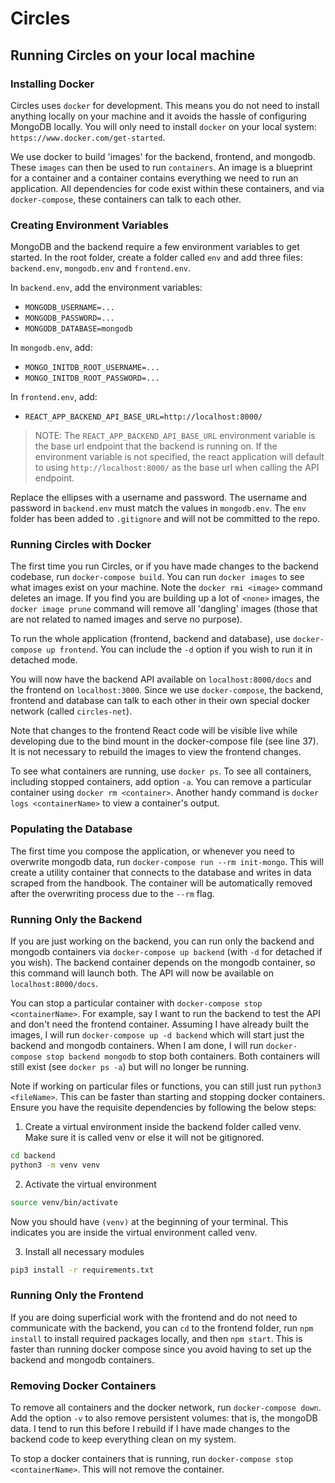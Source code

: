 # Circles

## Running Circles on your local machine

### Installing Docker

Circles uses `docker` for development. This means you do not need to install anything locally on your machine and it avoids the hassle of configuring MongoDB locally. You will only need to install `docker` on your local system: `https://www.docker.com/get-started`.

We use docker to build 'images' for the backend, frontend, and mongodb. These `images` can then be used to run `containers`. An image is a blueprint for a container and a container contains everything we need to run an application. All dependencies for code exist within these containers, and via `docker-compose`, these containers can talk to each other.

### Creating Environment Variables

MongoDB and the backend require a few environment variables to get started. In the root folder, create a folder called `env` and add three files: `backend.env`, `mongodb.env` and `frontend.env`. 

In `backend.env`, add the environment variables:

- `MONGODB_USERNAME=...`
- `MONGODB_PASSWORD=...`
- `MONGODB_DATABASE=mongodb`

In `mongodb.env`, add:

- `MONGO_INITDB_ROOT_USERNAME=...`
- `MONGO_INITDB_ROOT_PASSWORD=...`

In `frontend.env`, add:

- `REACT_APP_BACKEND_API_BASE_URL=http://localhost:8000/`

> NOTE: The `REACT_APP_BACKEND_API_BASE_URL` environment variable is the base url endpoint that the backend is running on. If the environment variable is not specified, the react application will default to using `http://localhost:8000/` as the base url when calling the API endpoint.

Replace the ellipses with a username and password. The username and password in `backend.env` must match the values in `mongodb.env`. The `env` folder has been added to `.gitignore` and will not be committed to the repo.

### Running Circles with Docker

The first time you run Circles, or if you have made changes to the backend codebase, run `docker-compose build`. You can run `docker images` to see what images exist on your machine. Note the `docker rmi <image>` command deletes an image. If you find you are building up a lot of `<none>` images, the `docker image prune` command will remove all 'dangling' images (those that are not related to named images and serve no purpose).

To run the whole application (frontend, backend and database), use `docker-compose up frontend`. You can include the `-d` option if you wish to run it in detached mode.

You will now have the backend API available on `localhost:8000/docs` and the frontend on `localhost:3000`. Since we use `docker-compose`, the backend, frontend and database can talk to each other in their own special docker network (called `circles-net`).

Note that changes to the frontend React code will be visible live while developing due to the bind mount in the docker-compose file (see line 37). It is not necessary to rebuild the images to view the frontend changes.

To see what containers are running, use `docker ps`. To see all containers, including stopped containers, add option `-a`. You can remove a particular container using `docker rm <container>`. Another handy command is `docker logs <containerName>` to view a container's output.

### Populating the Database

The first time you compose the application, or whenever you need to overwrite mongodb data, run `docker-compose run --rm init-mongo`. This will create a utility container that connects to the database and writes in data scraped from the handbook. The container will be automatically removed after the overwriting process due to the `--rm` flag.

### Running Only the Backend

If you are just working on the backend, you can run only the backend and mongodb containers via `docker-compose up backend` (with `-d` for detached if you wish). The backend container depends on the mongodb container, so this command will launch both. The API will now be available on `localhost:8000/docs`.

You can stop a particular container with `docker-compose stop <containerName>`. For example, say I want to run the backend to test the API and don't need the frontend container. Assuming I have already built the images, I will run `docker-compose up -d backend` which will start just the backend and mongodb containers. When I am done, I will run `docker-compose stop backend mongodb` to stop both containers. Both containers will still exist (see `docker ps -a`) but will no longer be running.

Note if working on particular files or functions, you can still just run `python3 <fileName>`. This can be faster than starting and stopping docker containers. Ensure you have the requisite dependencies by following the below steps:

1. Create a virtual environment inside the backend folder called venv. Make sure it is called venv or else it will not be gitignored.

```zsh
cd backend
python3 -m venv venv
```

2. Activate the virtual environment

```zsh
source venv/bin/activate
```

Now you should have `(venv)` at the beginning of your terminal. This indicates you are inside the virtual environment called venv.

3. Install all necessary modules

```zsh
pip3 install -r requirements.txt
```

### Running Only the Frontend

If you are doing superficial work with the frontend and do not need to communicate with the backend, you can `cd` to the frontend folder, run `npm install` to install required packages locally, and then `npm start`. This is faster than running docker compose since you avoid having to set up the backend and mongodb containers.

### Removing Docker Containers

To remove all containers and the docker network, run `docker-compose down`. Add the option `-v` to also remove persistent volumes: that is, the mongoDB data. I tend to run this before I rebuild if I have made changes to the backend code to keep everything clean on my system.

To stop a docker containers that is running, run `docker-compose stop <containerName>`. This will not remove the container.
